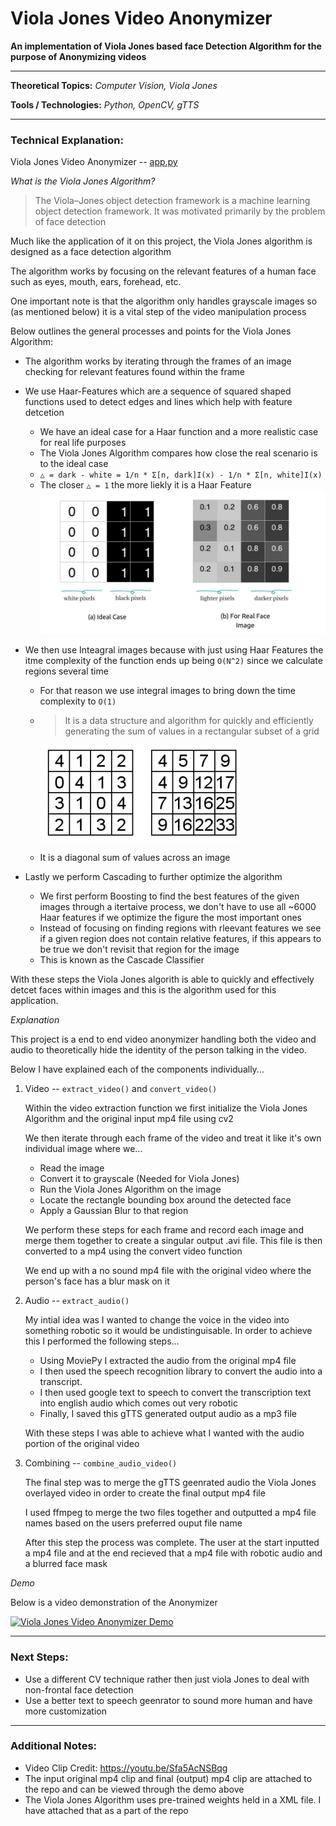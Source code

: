 # Viola Jones Video Anonymizer

**An implementation of Viola Jones based face Detection Algorithm for the purpose of Anonymizing videos**

---

**Theoretical Topics:** *Computer Vision, Viola Jones*

**Tools / Technologies:** *Python, OpenCV, gTTS*

---

### Technical Explanation:

Viola Jones Video Anonymizer  -- [app.py](https://github.com/harshp30/ViolaJonesVideoAnonymizer/blob/main/app.py)

*What is the Viola Jones Algorithm?*

> The Viola–Jones object detection framework is a machine learning object detection framework. It was motivated primarily by the problem of face detection

Much like the application of it on this project, the Viola Jones algorithm is designed as a face detection algorithm

The algorithm works by focusing on the relevant features of a human face such as eyes, mouth, ears, forehead, etc.

One important note is that the algorithm only handles grayscale images so (as mentioned below) it is a vital step of the video manipulation process

Below outlines the general processes and points for the Viola Jones Algorithm:

- The algorithm works by iterating through the frames of an image checking for relevant features found within the frame
- We use Haar-Features which are a sequence of squared shaped functions used to detect edges and lines which help with feature detcetion
    - We have an ideal case for a Haar function and a more realistic case for real life purposes
    - The Viola Jones Algorithm compares how close the real scenario is to the ideal case
    - `△ = dark - white = 1/n * Σ[n, dark]I(x) - 1/n * Σ[n, white]I(x)`
    - The closer `△ = 1` the more liekly it is a Haar Feature
    ![Haar Function](images/haar.jpg)
- We then use Inteagral images because with just using Haar Features the itme complexity of the function ends up being `O(N^2)` since we calculate regions several time
    - For that reason we use integral images to bring down the time complexity to `O(1)`
    - > It is a data structure and algorithm for quickly and efficiently generating the sum of values in a rectangular subset of a grid

        ![Integral Images](images/integral.png)
    
    - It is a diagonal sum of values across an image

- Lastly we perform Cascading to further optimize the algorithm
    - We first perform Boosting to find the best features of the given images through a itertaive process, we don't have to use all ~6000 Haar features if we optimize the figure the most important ones
    - Instead of focusing on finding regions with rleevant features we see if a given region does not contain relative features, if this appears to be true we don't revisit that region for the image
    - This is known as the Cascade Classifier

With these steps the Viola Jones algorith is able to quickly and effectively detcet faces within images and this is the algorithm used for this application.
    

*Explanation*

This project is a end to end video anonymizer handling both the video and audio to theoretically hide the identity of the person talking in the video. 

Below I have explained each of the components individually...

1. Video -- `extract_video()` and `convert_video()`

    Within the video extraction function we first initialize the Viola Jones Algorithm and the original input mp4 file using cv2

    We then iterate through each frame of the video and treat it like it's own individual image where we...
    - Read the image
    - Convert it to grayscale (Needed for Viola Jones)
    - Run the Viola Jones Algorithm on the image
    - Locate the rectangle bounding box around the detected face
    - Apply a Gaussian Blur to that region

    We perform these steps for each frame and record each image and merge them together to create a singular output .avi file. This file is then converted to a mp4 using the convert video function

    We end up with a no sound mp4 file with the original video where the person's face has a blur mask on it


2. Audio -- `extract_audio()`

    My intial idea was I wanted to change the voice in the video into something robotic so it would be undistinguisable. In order to achieve this I performed the following steps...

    - Using MoviePy I extracted the audio from the original mp4 file
    - I then used the speech recognition library to convert the audio into a transcript.
    - I then used google text to speech to convert the transcription text into english audio which comes out very robotic
    - Finally, I saved this gTTS generated output audio as a mp3 file

    With these steps I was able to achieve what I wanted with the audio portion of the original video



3. Combining -- `combine_audio_video()`

    The final step was to merge the gTTS geenrated audio the Viola Jones overlayed video in order to create the final output mp4 file

    I used ffmpeg to merge the two files together and outputted a mp4 file names based on the users preferred ouput file name

    After this step the process was complete. The user at the start inputted a mp4 file and at the end recieved that a mp4 file with robotic audio and a blurred face mask


*Demo*

Below is a video demonstration of the Anonymizer

[![Viola Jones Video Anonymizer Demo](https://img.youtube.com/vi/bqDiAGqfEcs/maxresdefault.jpg)](https://www.youtube.com/watch?v=bqDiAGqfEcs&ab)
    
---

### Next Steps:

- Use a different CV technique rather then just viola Jones to deal with non-frontal face detection
- Use a better text to speech geenrator to sound more human and have more customization

---

### Additional Notes:

- Video Clip Credit: https://youtu.be/Sfa5AcNSBqg
- The input original mp4 clip and final (output) mp4 clip are attached to the repo and can be viewed through the demo above
- The Viola Jones Algorithm uses pre-trained weights held in a XML file. I have attached that as a part of the repo
